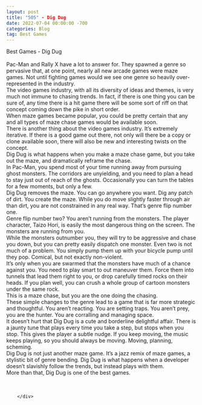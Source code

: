 ```yaml
---
layout: post
title: "505" - Dig Dug
date: 2022-07-04 00:00:00 -700
categories: Blog
tag: Best Games
---
```


<div class="blog-content">
				<div class="paragraph"><span><span>Best Games - Dig Dug</span></span><br><span></span><br><span><span>Pac-Man and Rally X have a lot to answer for. They spawned a genre so pervasive that, at one point, nearly all new arcade games were maze games. Not until fighting games would we see one genre so heavily over-represented in the industry.</span></span><br><span></span><span><span>The video games industry, with all its diversity of ideas and themes, is very much not immune to chasing trends. In fact, if there is one thing you can be sure of, any time there is a hit game there will be some sort of riff on that concept coming down the pike in short order.&nbsp;</span></span><br><span></span><span><span>When maze games became popular, you could be pretty certain that any and all types of maze chase games would be available soon.</span></span><br><span></span><span><span>There is another thing about the video games industry. It&rsquo;s extremely iterative. If there is a good game out there, not only will there be a copy or clone available soon, there will also be new and interesting twists on the concept.&nbsp;</span></span><br><span></span><span><span>Dig Dug is what happens when you make a maze chase game, but you take out the maze, and dramatically reframe the chase.</span></span><br><span></span><span><span>In Pac-Man, you spend most of your time running away from pursuing ghost monsters. The corridors are unyielding, and you need to plan a head to stay just out of reach of the ghosts. Occasionally you can turn the tables for a few moments, but only a few.</span></span><br><span></span><span><span>Dig Dug removes the maze. You can go anywhere you want. Dig any patch of dirt. You create the maze. While you do move slightly faster through air than dirt, you are not constrained in any real way. That&rsquo;s genre flip number one.</span></span><br><span></span><span><span>Genre flip number two? You aren&rsquo;t running from the monsters. The player character, Taizo Hori, is easily the most dangerous thing on the screen. The monsters are running from you.&nbsp;</span></span><br><span></span><span><span>While the monsters outnumber you, they will try to be aggressive and chase you down, but you can pretty easily dispatch one monster. Even two is not much of a problem. You simply pump them up with your bicycle pump until they pop. Comical, but not exactly non-violent.&nbsp;</span></span><br><span></span><span><span>It&rsquo;s only when you are swarmed that the monsters have much of a chance against you. You need to play smart to out maneuver them. Force them into tunnels that lead them right to you, or drop carefully timed rocks on their heads. If you plan well, you can crush a whole group of cartoon monsters under the same rock.</span></span><br><span></span><span><span>This is a maze chase, but you are the one doing the chasing.&nbsp;</span></span><br><span></span><span><span>These simple changes to the genre lead to a game that is far more strategic and thoughtful. You aren&rsquo;t reacting. You are setting traps. You aren&rsquo;t prey, you are the hunter. You are corralling and managing space.&nbsp;</span></span><br><span></span><span><span>It doesn&rsquo;t hurt that Dig Dug is a cute and borderline delightful affair. There is a jaunty tune that plays every time you take a step, but stops when you stop. This gives the player a subtle nudge. If you keep moving, the music keeps playing, so you should always be moving. Moving, planning, scheming.&nbsp;</span></span><br><span></span><span><span>Dig Dug is not just another maze game. It&rsquo;s a jazz remix of maze games, a stylistic bit of genre bending. Dig Dug is what happens when a developer doesn&rsquo;t slavishly follow the trends, but instead plays with them.&nbsp;</span></span><br><span></span><span><span>More than that, Dig Dug is one of the best games.</span></span><br><span></span><br>&#8203;</div>

		</div>
        